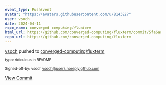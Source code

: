 ```yaml
---
event_type: PushEvent
avatar: "https://avatars.githubusercontent.com/u/814322?"
user: vsoch
date: 2024-04-11
repo_name: converged-computing/fluxterm
html_url: https://github.com/converged-computing/fluxterm/commit/5fa6aafdc026d30fea3d0685084742b7daa25fb2
repo_url: https://github.com/converged-computing/fluxterm
---
```


<a href='https://github.com/vsoch' target='_blank'>vsoch</a> pushed to <a href='https://github.com/converged-computing/fluxterm' target='_blank'>converged-computing/fluxterm</a>

<small>typo: ridiculous in README

Signed-off-by: vsoch <vsoch@users.noreply.github.com></small>

<a href='https://github.com/converged-computing/fluxterm/commit/5fa6aafdc026d30fea3d0685084742b7daa25fb2' target='_blank'>View Commit</a>